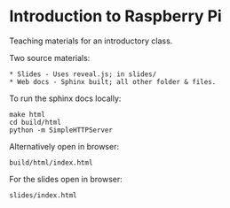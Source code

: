 Introduction to Raspberry Pi
============================

Teaching materials for an introductory class.

Two source materials:

    * Slides - Uses reveal.js; in slides/
    * Web docs - Sphinx built; all other folder & files.


To run the sphinx docs locally:

    make html
    cd build/html
    python -m SimpleHTTPServer


Alternatively open in browser:

    build/html/index.html


For the slides open in browser:

    slides/index.html
